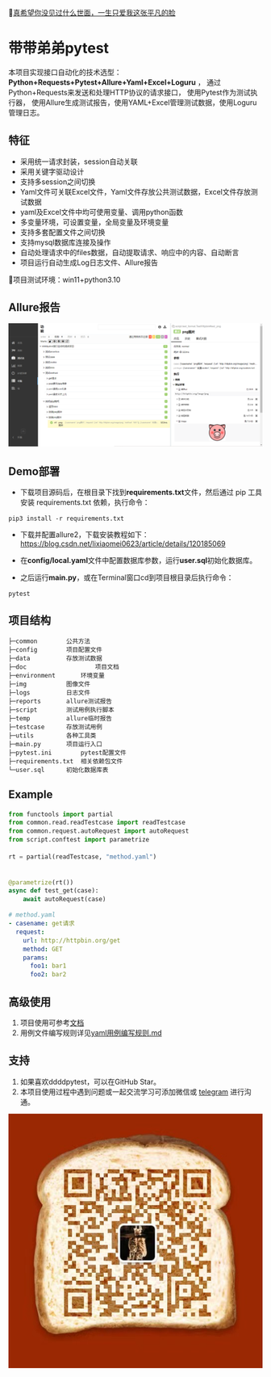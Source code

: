 :link:[真希望你没见过什么世面，一生只爱我这张平凡的脸](https://music.163.com/#/song?id=1963720173)

# 带带弟弟pytest

本项目实现接口自动化的技术选型：**Python+Requests+Pytest+Allure+Yaml+Excel+Loguru** ， 通过Python+Requests来发送和处理HTTP协议的请求接口，
使用Pytest作为测试执行器， 使用Allure生成测试报告，使用YAML+Excel管理测试数据，使用Loguru管理日志。

## 特征

- 采用统一请求封装，session自动关联
- 采用关键字驱动设计
- 支持多session之间切换
- Yaml文件可关联Excel文件，Yaml文件存放公共测试数据，Excel文件存放测试数据
- yaml及Excel文件中均可使用变量、调用python函数
- 多变量环境，可设置变量，全局变量及环境变量
- 支持多套配置文件之间切换
- 支持mysql数据库连接及操作
- 自动处理请求中的files数据，自动提取请求、响应中的内容、自动断言
- 项目运行自动生成Log日志文件、Allure报告

:loudspeaker:项目测试环境：win11+python3.10

## Allure报告

![allure](img/allure.png)

## Demo部署

- 下载项目源码后，在根目录下找到**requirements.txt**文件，然后通过 pip 工具安装 requirements.txt 依赖，执行命令：

```shell
pip3 install -r requirements.txt
```

- 下载并配置allure2，下载安装教程如下：https://blog.csdn.net/lixiaomei0623/article/details/120185069

- 在**config/local.yaml**文件中配置数据库参数，运行**user.sql**初始化数据库。

- 之后运行**main.py**，或在Terminal窗口cd到项目根目录后执行命令：

```shell
pytest
```

## 项目结构

```text
├─common		公共方法
├─config		项目配置文件
├─data			存放测试数据
├─doc                   项目文档
├─environment		环境变量
├─img			图像文件
├─logs			日志文件
├─reports		allure测试报告	
├─script		测试用例执行脚本
├─temp			allure临时报告
├─testcase		存放测试用例
├─utils			各种工具类
├─main.py		项目运行入口	
├─pytest.ini		pytest配置文件
├─requirements.txt	相关依赖包文件
└─user.sql		初始化数据库表	
```

## Example

```python
from functools import partial
from common.read.readTestcase import readTestcase
from common.request.autoRequest import autoRequest
from script.conftest import parametrize

rt = partial(readTestcase, "method.yaml")


@parametrize(rt())
async def test_get(case):
	await autoRequest(case)
```

```yaml
# method.yaml
- casename: get请求
  request:
    url: http://httpbin.org/get
    method: GET
    params:
      foo1: bar1
      foo2: bar2
```

## 高级使用

1. 项目使用可参考[文档](doc/项目使用.md)
2. 用例文件编写规则详见[yaml用例编写规则.md](doc/yaml用例编写规则.md)

## 支持

1. 如果喜欢ddddpytest，可以在GitHub Star。
2. 本项目使用过程中遇到问题或一起交流学习可添加微信或
   [telegram](https://t.me/qingtest) 进行沟通。

![vx](img/vx.jpg)